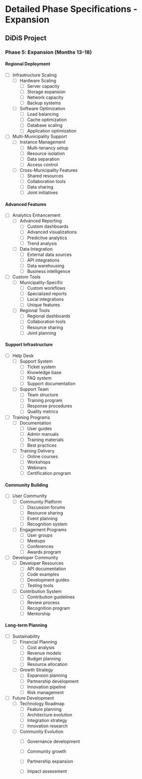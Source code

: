 # Detailed Phase Specifications - Expansion
## DiDiS Project

### Phase 5: Expansion (Months 13-18)

#### Regional Deployment
- [ ] Infrastructure Scaling
  - [ ] Hardware Scaling
    - [ ] Server capacity
    - [ ] Storage expansion
    - [ ] Network capacity
    - [ ] Backup systems
  - [ ] Software Optimization
    - [ ] Load balancing
    - [ ] Cache optimization
    - [ ] Database scaling
    - [ ] Application optimization

- [ ] Multi-Municipality Support
  - [ ] Instance Management
    - [ ] Multi-tenancy setup
    - [ ] Resource isolation
    - [ ] Data separation
    - [ ] Access control
  - [ ] Cross-Municipality Features
    - [ ] Shared resources
    - [ ] Collaboration tools
    - [ ] Data sharing
    - [ ] Joint initiatives

#### Advanced Features
- [ ] Analytics Enhancement
  - [ ] Advanced Reporting
    - [ ] Custom dashboards
    - [ ] Advanced visualizations
    - [ ] Predictive analytics
    - [ ] Trend analysis
  - [ ] Data Integration
    - [ ] External data sources
    - [ ] API integrations
    - [ ] Data warehousing
    - [ ] Business intelligence

- [ ] Custom Tools
  - [ ] Municipality-Specific
    - [ ] Custom workflows
    - [ ] Specialized reports
    - [ ] Local integrations
    - [ ] Unique features
  - [ ] Regional Tools
    - [ ] Regional dashboards
    - [ ] Collaboration tools
    - [ ] Resource sharing
    - [ ] Joint planning

#### Support Infrastructure
- [ ] Help Desk
  - [ ] Support System
    - [ ] Ticket system
    - [ ] Knowledge base
    - [ ] FAQ system
    - [ ] Support documentation
  - [ ] Support Team
    - [ ] Team structure
    - [ ] Training program
    - [ ] Response procedures
    - [ ] Quality metrics

- [ ] Training Programs
  - [ ] Documentation
    - [ ] User guides
    - [ ] Admin manuals
    - [ ] Training materials
    - [ ] Best practices
  - [ ] Training Delivery
    - [ ] Online courses
    - [ ] Workshops
    - [ ] Webinars
    - [ ] Certification program

#### Community Building
- [ ] User Community
  - [ ] Community Platform
    - [ ] Discussion forums
    - [ ] Resource sharing
    - [ ] Event planning
    - [ ] Recognition system
  - [ ] Engagement Programs
    - [ ] User groups
    - [ ] Meetups
    - [ ] Conferences
    - [ ] Awards program

- [ ] Developer Community
  - [ ] Developer Resources
    - [ ] API documentation
    - [ ] Code examples
    - [ ] Development guides
    - [ ] Testing tools
  - [ ] Contribution System
    - [ ] Contribution guidelines
    - [ ] Review process
    - [ ] Recognition program
    - [ ] Mentorship

#### Long-term Planning
- [ ] Sustainability
  - [ ] Financial Planning
    - [ ] Cost analysis
    - [ ] Revenue models
    - [ ] Budget planning
    - [ ] Resource allocation
  - [ ] Growth Strategy
    - [ ] Expansion planning
    - [ ] Partnership development
    - [ ] Innovation pipeline
    - [ ] Risk management

- [ ] Future Development
  - [ ] Technology Roadmap
    - [ ] Feature planning
    - [ ] Architecture evolution
    - [ ] Integration strategy
    - [ ] Innovation research
  - [ ] Community Evolution
    - [ ] Governance development
    - [ ] Community growth
    - [ ] Partnership expansion
    - [ ] Impact assessment

